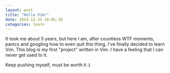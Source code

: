 ```yaml
---
layout: post
title: "Hello Vim!"
date: 2014-12-31 16:01:10
categories: learn
---
```

It took me about 5 years, but here I am, after countless WTF moments, panics and googling how to even quit this thing, I've finally decided to learn Vim.
This blog is my first "project" written in Vim. I have a feeling that I can never get used to it.

Keep pushing myself, must be worth it :)
